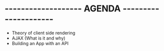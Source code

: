 # ------------------- AGENDA ---------------------

- Theory of client side rendering
- AJAX (What is it and why)
- Building an App with an API 

